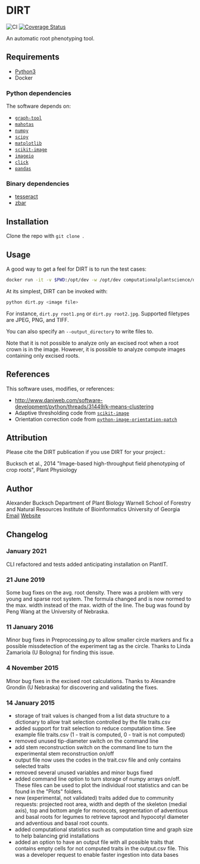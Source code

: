 # DIRT 

![CI](https://github.com/Computational-Plant-Science/DIRT/workflows/CI/badge.svg) [![Coverage Status](https://coveralls.io/repos/github/Computational-Plant-Science/DIRT/badge.svg?branch=master)](https://coveralls.io/github/Computational-Plant-Science/DIRT?branch=master)

An automatic root phenotyping tool.

## Requirements

- [Python3](https://www.python.org)
- Docker

### Python dependencies

The software depends on:
- [`graph-tool`](http://graph-tool.skewed.de)
- [`mahotas`](http://luispedro.org/software/mahotas)
- [`numpy`](http://sourceforge.net/projects/numpy/)
- [`scipy`](http://www.scipy.org/SciPy)
- [`matplotlib`](https://matplotlib.org/)
- [`scikit-image`](https://scikit-image.org/)
- [`imageio`](https://imageio.github.io/)
- [`click`](https://click.palletsprojects.com/en/7.x/)
- [`pandas`](https://pandas.pydata.org/)

### Binary dependencies

- [tesseract](https://code.google.com/p/tesseract-ocr/)
- [zbar](http://zbar.sourceforge.net)

## Installation

Clone the repo with `git clone `.

## Usage

A good way to get a feel for DIRT is to run the test cases:

```bash
docker run -it -v $PWD:/opt/dev -w /opt/dev computationalplantscience/dirt pytest -s
```

At its simplest, DIRT can be invoked with:

```bash
python dirt.py <image file>
```

For instance, `dirt.py root1.png` or `dirt.py root2.jpg`. Supported filetypes are JPEG, PNG, and TIFF.

You can also specify an `--output_directory` to write files to.

Note that it is not possible to analyze only an excised root when a root crown is in the image. However, it is possible to analyze compute images containing only excised roots.

## References

This software uses, modifies, or references:
- http://www.daniweb.com/software-development/python/threads/31449/k-means-clustering
- Adaptive thresholding code from [`scikit-image`](http://scikit-image.org)
- Orientation correction code from [`python-image-orientation-patch`](https://github.com/kylefox/python-image-orientation-patch)

## Attribution

Please cite the DIRT publication if you use DIRT for your project.:

Bucksch et al., 2014 "Image-based high-throughput field phenotyping of crop roots", Plant Physiology

## Author

Alexander Bucksch
Department of Plant Biology
Warnell School of Forestry and Natural Resources
Institute of Bioinformatics
University of Georgia
[Email](mailto:bucksch@uga.edu)
[Website](http://www.computational-plant-science.org)

## Changelog

### January 2021

CLI refactored and tests added anticipating installation on PlantIT.

### 21 June 2019

Some bug fixes on the avg. root density. There was a problem with very young and sparse root system. The formula changed and is now normed to the max. width instead of the max. width of the line.
The bug was found by Peng Wang at the University of Nebraska.

### 11 January 2016

Minor bug fixes in Preprocessing.py to allow smaller circle markers and fix a possible missdetection of the experiment tag as the circle. 
Thanks to Linda Zamariola (U Bologna) for finding this issue.

### 4 November 2015

Minor bug fixes in the excised root calculations. Thanks to Alexandre Grondin (U Nebraska) for discovering and validating the fixes.

### 14 January 2015

- storage of trait values is changed from a list data structure to a dictionary to allow trait selection controlled by the file traits.csv
- added support for trait selection to reduce computation time. See example file traits.csv (1 - trait is computed, 0 - trait is not computed)
- removed unused tip-diameter switch on the command line
- add stem reconstruction switch on the command line to turn the experimental stem reconstruction on/off
- output file now uses the codes in the trait.csv file and only contains selected traits
- removed several unused variables and minor bugs fixed
- added command line option to turn storage of numpy arrays on/off. These files can be used to plot the individual root statistics and can be found in the "Plots" folders.
- new (experimental, not validated) traits added due to community requests: projected root area, width and depth of the skeleton (medial axis), top and bottom angle for monocots, segmentation of adventious and basal roots for legumes to retrieve taproot and hypocotyl diameter and adventious and basal root counts.
- added computational statistics such as computation time and graph size to help balancing grid installations
- added an option to have an output file with all possible traits that contains empty cells for not computed traits in the output.csv file. This was a developer request to enable faster ingestion into data bases
